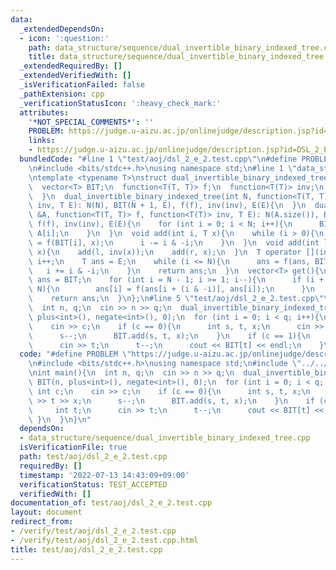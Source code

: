 ```yaml
---
data:
  _extendedDependsOn:
  - icon: ':question:'
    path: data_structure/sequence/dual_invertible_binary_indexed_tree.cpp
    title: data_structure/sequence/dual_invertible_binary_indexed_tree.cpp
  _extendedRequiredBy: []
  _extendedVerifiedWith: []
  _isVerificationFailed: false
  _pathExtension: cpp
  _verificationStatusIcon: ':heavy_check_mark:'
  attributes:
    '*NOT_SPECIAL_COMMENTS*': ''
    PROBLEM: https://judge.u-aizu.ac.jp/onlinejudge/description.jsp?id=DSL_2_E
    links:
    - https://judge.u-aizu.ac.jp/onlinejudge/description.jsp?id=DSL_2_E
  bundledCode: "#line 1 \"test/aoj/dsl_2_e_2.test.cpp\"\n#define PROBLEM \"https://judge.u-aizu.ac.jp/onlinejudge/description.jsp?id=DSL_2_E\"\
    \n#include <bits/stdc++.h>\nusing namespace std;\n#line 1 \"data_structure/sequence/dual_invertible_binary_indexed_tree.cpp\"\
    \ntemplate <typename T>\nstruct dual_invertible_binary_indexed_tree{\n  int N;\n\
    \  vector<T> BIT;\n  function<T(T, T)> f;\n  function<T(T)> inv;\n  T E;\n  dual_invertible_binary_indexed_tree(){\n\
    \  }\n  dual_invertible_binary_indexed_tree(int N, function<T(T, T)> f, function<T(T)>\
    \ inv, T E): N(N), BIT(N + 1, E), f(f), inv(inv), E(E){\n  }\n  dual_invertible_binary_indexed_tree(vector<T>\
    \ &A, function<T(T, T)> f, function<T(T)> inv, T E): N(A.size()), BIT(N + 1),\
    \ f(f), inv(inv), E(E){\n    for (int i = 0; i < N; i++){\n      BIT[i + 1] =\
    \ A[i];\n    }\n  }\n  void add(int i, T x){\n    while (i > 0){\n      BIT[i]\
    \ = f(BIT[i], x);\n      i -= i & -i;\n    }\n  }\n  void add(int l, int r, T\
    \ x){\n    add(l, inv(x));\n    add(r, x);\n  }\n  T operator [](int i){\n   \
    \ i++;\n    T ans = E;\n    while (i <= N){\n      ans = f(ans, BIT[i]);\n   \
    \   i += i & -i;\n    }\n    return ans;\n  }\n  vector<T> get(){\n    vector<T>\
    \ ans = BIT;\n    for (int i = N - 1; i >= 1; i--){\n      if (i + (i & -i) <=\
    \ N){\n        ans[i] = f(ans[i + (i & -i)], ans[i]);\n      }\n    }\n    ans.erase(ans.begin());\n\
    \    return ans;\n  }\n};\n#line 5 \"test/aoj/dsl_2_e_2.test.cpp\"\nint main(){\n\
    \  int n, q;\n  cin >> n >> q;\n  dual_invertible_binary_indexed_tree<int> BIT(n,\
    \ plus<int>(), negate<int>(), 0);\n  for (int i = 0; i < q; i++){\n    int c;\n\
    \    cin >> c;\n    if (c == 0){\n      int s, t, x;\n      cin >> s >> t >> x;\n\
    \      s--;\n      BIT.add(s, t, x);\n    }\n    if (c == 1){\n      int t;\n\
    \      cin >> t;\n      t--;\n      cout << BIT[t] << endl;\n    }\n  }\n}\n"
  code: "#define PROBLEM \"https://judge.u-aizu.ac.jp/onlinejudge/description.jsp?id=DSL_2_E\"\
    \n#include <bits/stdc++.h>\nusing namespace std;\n#include \"../../data_structure/sequence/dual_invertible_binary_indexed_tree.cpp\"\
    \nint main(){\n  int n, q;\n  cin >> n >> q;\n  dual_invertible_binary_indexed_tree<int>\
    \ BIT(n, plus<int>(), negate<int>(), 0);\n  for (int i = 0; i < q; i++){\n   \
    \ int c;\n    cin >> c;\n    if (c == 0){\n      int s, t, x;\n      cin >> s\
    \ >> t >> x;\n      s--;\n      BIT.add(s, t, x);\n    }\n    if (c == 1){\n \
    \     int t;\n      cin >> t;\n      t--;\n      cout << BIT[t] << endl;\n   \
    \ }\n  }\n}\n"
  dependsOn:
  - data_structure/sequence/dual_invertible_binary_indexed_tree.cpp
  isVerificationFile: true
  path: test/aoj/dsl_2_e_2.test.cpp
  requiredBy: []
  timestamp: '2022-07-13 14:43:09+09:00'
  verificationStatus: TEST_ACCEPTED
  verifiedWith: []
documentation_of: test/aoj/dsl_2_e_2.test.cpp
layout: document
redirect_from:
- /verify/test/aoj/dsl_2_e_2.test.cpp
- /verify/test/aoj/dsl_2_e_2.test.cpp.html
title: test/aoj/dsl_2_e_2.test.cpp
---
```


